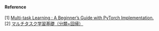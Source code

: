 
#### Reference
[1] [Multi-task Learning : A Beginner’s Guide with PyTorch Implementation.](https://medium.com/@aminul.huq11/multi-task-learning-a-beginners-guide-a1fc17808688)
[2] [マルチタスク学習基礎（分類+回帰）](https://github.com/machine-perception-robotics-group/MPRGDeepLearningLectureNotebook/blob/master/11_cnn_pytorch/09_multitask_fundamental.ipynb)